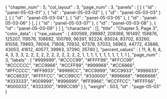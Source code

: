 {
  "chapter_num" : 5,
  "col_layout" : 3,
  "page_num" : 3,
  "panels" : [
    [
      {
        "id" : "panel-05-03-01"
      },
      {
        "id" : "panel-05-03-02"
      },
      {
        "id" : "panel-05-03-03"
      }
    ],
    [
      {
        "id" : "panel-05-03-04"
      },
      {
        "id" : "panel-05-03-05"
      },
      {
        "id" : "panel-05-03-06"
      }
    ],
    [
      {
        "id" : "panel-05-03-07"
      },
      {
        "id" : "panel-05-03-08"
      },
      {
        "id" : "panel-05-03-09"
      }
    ]
  ],
  "characters" : [],
  "title" : "Chapter 5, Page 3",
  "color_data" : {
    "raw_values" : [
      400569,
      298987,
      209366,
      161497,
      158876,
      125207,
      119576,
      108692,
      100769,
      96397,
      92224,
      85024,
      83702,
      83260,
      81058,
      79893,
      78004,
      71608,
      70932,
      67378,
      57033,
      56963,
      44772,
      43886,
      43053,
      41612,
      40577,
      39963,
      37390,
      35740
    ],
    "percent_values" : [
      11,
      8,
      6,
      4,
      4,
      3,
      3,
      3,
      2,
      2,
      2,
      2,
      2,
      2,
      2,
      2,
      2,
      2,
      2,
      1,
      1,
      1,
      1,
      1,
      1,
      1,
      1,
      1,
      1,
      1
    ],
    "page_num" : 3,
    "labels" : [
      "#999999",
      "#CCCC99",
      "#FFFF99",
      "#FFCC99",
      "#CCCCCC",
      "#CC9966",
      "#CCFF99",
      "#999966",
      "#CC6666",
      "#FFCCCC",
      "#FF9933",
      "#9999CC",
      "#CC9999",
      "#CC9933",
      "#996633",
      "#CC6633",
      "#FFFFCC",
      "#CC99CC",
      "#330000",
      "#996666",
      "#666666",
      "#333333",
      "#009999",
      "#996699",
      "#FF9966",
      "#CCFFCC",
      "#FFFF66",
      "#000033",
      "#333300",
      "#99CC99"
    ]
  },
  "weight" : 503,
  "id" : "page-05-03"
}
